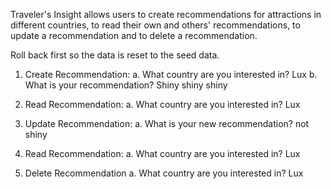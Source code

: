 Traveler's Insight allows users to create recommendations for attractions in different countries, to read their own and others' recommendations, to update a recommendation and to delete a recommendation.

Roll back first so the data is reset to the seed data.

1. Create Recommendation:
   a. What country are you interested in? Lux
   b. What is your recommendation? Shiny shiny shiny

2. Read Recommendation:
   a. What country are you interested in? Lux

3. Update Recommendation:
   a. What is your new recommendation? not shiny

4. Read Recommendation:
   a. What country are you interested in? Lux

5. Delete Recommendation
   a. What country are you interested in? Lux
